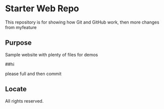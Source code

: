 # Starter Web Repo

This repository is for showing how Git and GitHub work, then more changes from myfeature

## Purpose

Sample website with plenty of files for demos

##hi

please full and then commit

## Locate
All rights reserved.